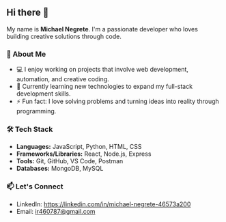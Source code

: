 ## Hi there 👋

My name is **Michael Negrete**. I'm a passionate developer who loves building creative solutions through code.

### 🚀 About Me

- 💻 I enjoy working on projects that involve web development, automation, and creative coding.
- 🌱 Currently learning new technologies to expand my full-stack development skills.
- ⚡ Fun fact: I love solving problems and turning ideas into reality through programming.

### 🛠️ Tech Stack

- **Languages:** JavaScript, Python, HTML, CSS
- **Frameworks/Libraries:** React, Node.js, Express
- **Tools:** Git, GitHub, VS Code, Postman
- **Databases:** MongoDB, MySQL

### 📫 Let's Connect

- LinkedIn: https://linkedin.com/in/michael-negrete-46573a200
- Email: ir460787@gmail.com

